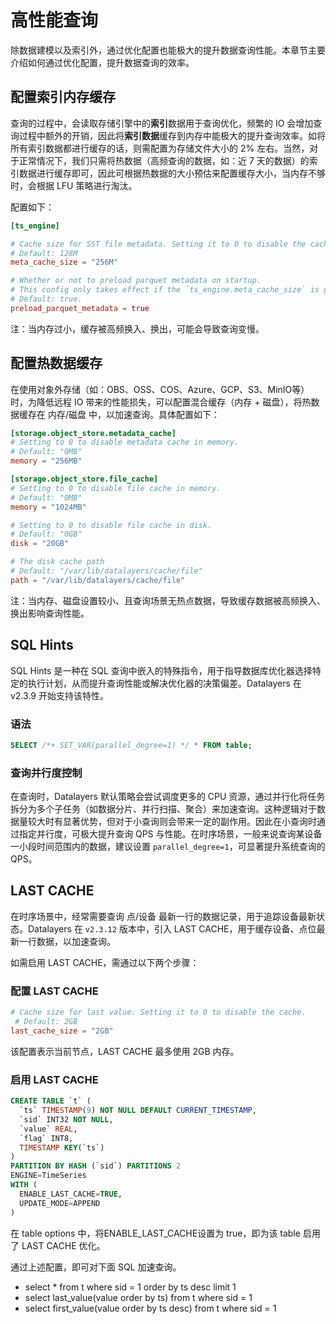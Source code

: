 # 高性能查询

除数据建模以及索引外，通过优化配置也能极大的提升数据查询性能。本章节主要介绍如何通过优化配置，提升数据查询的效率。

## 配置索引内存缓存

查询的过程中，会读取存储引擎中的**索引**数据用于查询优化，频繁的 IO 会增加查询过程中额外的开销，因此将**索引数据**缓存到内存中能极大的提升查询效率。如将所有索引数据都进行缓存的话，则需配置为存储文件大小的 2% 左右。当然，对于正常情况下，我们只需将热数据（高频查询的数据，如：近 7 天的数据）的索引数据进行缓存即可，因此可根据热数据的大小预估来配置缓存大小，当内存不够时，会根据 LFU 策略进行淘汰。

配置如下：

```toml
[ts_engine]

# Cache size for SST file metadata. Setting it to 0 to disable the cache.
# Default: 128M
meta_cache_size = "256M"

# Whether or not to preload parquet metadata on startup.
# This config only takes effect if the `ts_engine.meta_cache_size` is greater than 0.
# Default: true.
preload_parquet_metadata = true
```

注：当内存过小，缓存被高频换入、换出，可能会导致查询变慢。

## 配置热数据缓存

在使用对象外存储（如：OBS、OSS、COS、Azure、GCP、S3、MinIO等）时，为降低远程 IO 带来的性能损失，可以配置混合缓存（内存 + 磁盘），将热数据缓存在 内存/磁盘 中，以加速查询。具体配置如下：

```toml
[storage.object_store.metadata_cache]
# Setting to 0 to disable metadata cache in memory.
# Default: "0MB"
memory = "256MB"

[storage.object_store.file_cache]
# Setting to 0 to disable file cache in memory.
# Default: "0MB"
memory = "1024MB"

# Setting to 0 to disable file cache in disk.
# Default: "0GB"
disk = "20GB"

# The disk cache path
# Default: "/var/lib/datalayers/cache/file"
path = "/var/lib/datalayers/cache/file"
```

注：当内存、磁盘设置较小、且查询场景无热点数据，导致缓存数据被高频换入、换出影响查询性能。

## SQL Hints

SQL Hints 是一种在 SQL 查询中嵌入的特殊指令，用于指导数据库优化器选择特定的执行计划，从而提升查询性能或解决优化器的决策偏差。Datalayers 在 v2.3.9 开始支持该特性。

### 语法

```sql
SELECT /*+ SET_VAR(parallel_degree=1) */ * FROM table;
```

### 查询并行度控制

在查询时，Datalayers 默认策略会尝试调度更多的 CPU 资源，通过并行化将任务拆分为多个子任务（如数据分片、并行扫描、聚合）来加速查询。这种逻辑对于数据量较大时有显著优势，但对于小查询则会带来一定的副作用。因此在小查询时通过指定并行度，可极大提升查询 QPS 与性能。在时序场景，一般来说查询某设备一小段时间范围内的数据，建议设置 `parallel_degree=1`，可显著提升系统查询的 QPS。

## LAST CACHE
在时序场景中，经常需要查询 点/设备 最新一行的数据记录，用于追踪设备最新状态。Datalayers 在 `v2.3.12` 版本中，引入 LAST CACHE，用于缓存设备、点位最新一行数据，以加速查询。

如需启用 LAST CACHE，需通过以下两个步骤：

### 配置 LAST CACHE

```toml
# Cache size for last value. Setting it to 0 to disable the cache.
 # Default: 2GB
last_cache_size = "2GB"
```
该配置表示当前节点，LAST CACHE 最多使用 2GB 内存。

### 启用 LAST CACHE 

```sql
CREATE TABLE `t` (
  `ts` TIMESTAMP(9) NOT NULL DEFAULT CURRENT_TIMESTAMP,
  `sid` INT32 NOT NULL,
  `value` REAL,
  `flag` INT8,
  TIMESTAMP KEY(`ts`)
)
PARTITION BY HASH (`sid`) PARTITIONS 2
ENGINE=TimeSeries
WITH (
  ENABLE_LAST_CACHE=TRUE,
  UPDATE_MODE=APPEND
)
```
在 table options 中，将ENABLE_LAST_CACHE设置为 true，即为该 table 启用了 LAST CACHE 优化。

通过上述配置，即可对下面 SQL 加速查询。

- select * from t where sid = 1 order by ts desc limit 1
- select last_value(value order by ts) from t where sid = 1
- select first_value(value order by ts desc) from t where sid = 1
